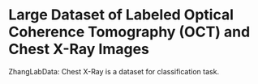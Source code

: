 # Large Dataset of Labeled Optical Coherence Tomography (OCT) and Chest X-Ray Images

ZhangLabData: Chest X-Ray is a dataset for classification task.